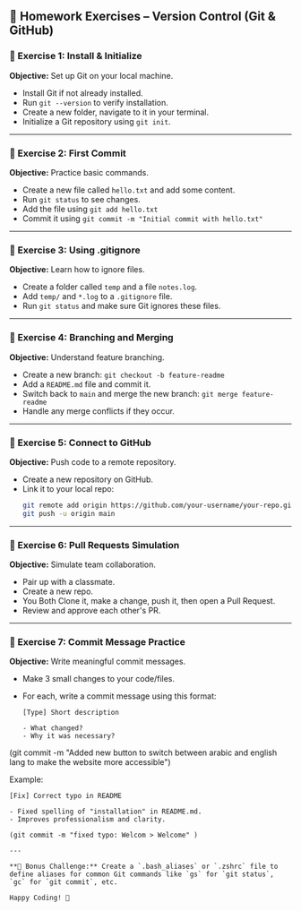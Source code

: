 ## 📝 Homework Exercises – Version Control (Git & GitHub)

### 📌 Exercise 1: Install & Initialize

**Objective:** Set up Git on your local machine.

- Install Git if not already installed.
- Run `git --version` to verify installation.
- Create a new folder, navigate to it in your terminal.
- Initialize a Git repository using `git init`.

---

### 📌 Exercise 2: First Commit

**Objective:** Practice basic commands.

- Create a new file called `hello.txt` and add some content.
- Run `git status` to see changes.
- Add the file using `git add hello.txt`
- Commit it using `git commit -m "Initial commit with hello.txt"`

---

### 📌 Exercise 3: Using .gitignore

**Objective:** Learn how to ignore files.

- Create a folder called `temp` and a file `notes.log`.
- Add `temp/` and `*.log` to a `.gitignore` file.
- Run `git status` and make sure Git ignores these files.

---

### 📌 Exercise 4: Branching and Merging

**Objective:** Understand feature branching.

- Create a new branch: `git checkout -b feature-readme`
- Add a `README.md` file and commit it.
- Switch back to `main` and merge the new branch: `git merge feature-readme`
- Handle any merge conflicts if they occur.

---

### 📌 Exercise 5: Connect to GitHub

**Objective:** Push code to a remote repository.

- Create a new repository on GitHub.
- Link it to your local repo:
  ```bash
  git remote add origin https://github.com/your-username/your-repo.git
  git push -u origin main
  ```

---

### 📌 Exercise 6: Pull Requests Simulation

**Objective:** Simulate team collaboration.

- Pair up with a classmate.
- Create a new repo.
- You Both Clone it, make a change, push it, then open a Pull Request.
- Review and approve each other's PR.

---

### 📌 Exercise 7: Commit Message Practice

**Objective:** Write meaningful commit messages.

- Make 3 small changes to your code/files.
- For each, write a commit message using this format:

  ```
  [Type] Short description

  - What changed?
  - Why it was necessary?
  ```

(git commit -m "Added new button to switch between arabic and english lang to make the website more accessible")

Example:

```
[Fix] Correct typo in README

- Fixed spelling of "installation" in README.md.
- Improves professionalism and clarity.

(git commit -m "fixed typo: Welcom > Welcome" )

---

**💬 Bonus Challenge:** Create a `.bash_aliases` or `.zshrc` file to define aliases for common Git commands like `gs` for `git status`, `gc` for `git commit`, etc.

Happy Coding! 🚀
```
